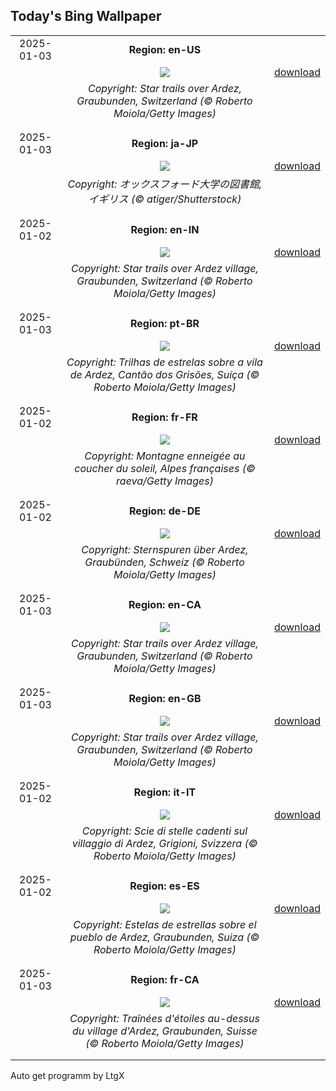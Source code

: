 ## Today's Bing Wallpaper
|      |      |      |
| :----: | :----: | :----: |
|2025-01-03|**Region: en-US**||
||![](https://www.bing.com/th?id=OHR.ArdezSwitzerland_EN-US8405268165_UHD.jpg&pid=hp&w=1152&h=648&rs=1&c=4)| [download](https://www.bing.com/th?id=OHR.ArdezSwitzerland_EN-US8405268165_UHD.jpg)|
||*Copyright: Star trails over Ardez, Graubunden, Switzerland (© Roberto Moiola/Getty Images)*
||
|||
|2025-01-03|**Region: ja-JP**||
||![](https://www.bing.com/th?id=OHR.TolkienOxford_JA-JP7219183666_UHD.jpg&pid=hp&w=1152&h=648&rs=1&c=4)| [download](https://www.bing.com/th?id=OHR.TolkienOxford_JA-JP7219183666_UHD.jpg)|
||*Copyright: オックスフォード大学の図書館, イギリス (© atiger/Shutterstock)*
||
|||
|2025-01-02|**Region: en-IN**||
||![](https://www.bing.com/th?id=OHR.ArdezSwitzerland_EN-IN7123035732_UHD.jpg&pid=hp&w=1152&h=648&rs=1&c=4)| [download](https://www.bing.com/th?id=OHR.ArdezSwitzerland_EN-IN7123035732_UHD.jpg)|
||*Copyright: Star trails over Ardez village, Graubunden, Switzerland (© Roberto Moiola/Getty Images)*
||
|||
|2025-01-03|**Region: pt-BR**||
||![](https://www.bing.com/th?id=OHR.ArdezSwitzerland_PT-BR2038942515_UHD.jpg&pid=hp&w=1152&h=648&rs=1&c=4)| [download](https://www.bing.com/th?id=OHR.ArdezSwitzerland_PT-BR2038942515_UHD.jpg)|
||*Copyright: Trilhas de estrelas sobre a vila de Ardez, Cantão dos Grisões, Suíça (© Roberto Moiola/Getty Images)*
||
|||
|2025-01-02|**Region: fr-FR**||
||![](https://www.bing.com/th?id=OHR.AlpsSunset_FR-FR0523137668_UHD.jpg&pid=hp&w=1152&h=648&rs=1&c=4)| [download](https://www.bing.com/th?id=OHR.AlpsSunset_FR-FR0523137668_UHD.jpg)|
||*Copyright: Montagne enneigée au coucher du soleil, Alpes françaises (© raeva/Getty Images)*
||
|||
|2025-01-02|**Region: de-DE**||
||![](https://www.bing.com/th?id=OHR.ArdezSwitzerland_DE-DE7533597545_UHD.jpg&pid=hp&w=1152&h=648&rs=1&c=4)| [download](https://www.bing.com/th?id=OHR.ArdezSwitzerland_DE-DE7533597545_UHD.jpg)|
||*Copyright: Sternspuren über Ardez, Graubünden, Schweiz (© Roberto Moiola/Getty Images)*
||
|||
|2025-01-03|**Region: en-CA**||
||![](https://www.bing.com/th?id=OHR.ArdezSwitzerland_EN-CA6090409096_UHD.jpg&pid=hp&w=1152&h=648&rs=1&c=4)| [download](https://www.bing.com/th?id=OHR.ArdezSwitzerland_EN-CA6090409096_UHD.jpg)|
||*Copyright: Star trails over Ardez village, Graubunden, Switzerland (© Roberto Moiola/Getty Images)*
||
|||
|2025-01-03|**Region: en-GB**||
||![](https://www.bing.com/th?id=OHR.ArdezSwitzerland_EN-GB7554817854_UHD.jpg&pid=hp&w=1152&h=648&rs=1&c=4)| [download](https://www.bing.com/th?id=OHR.ArdezSwitzerland_EN-GB7554817854_UHD.jpg)|
||*Copyright: Star trails over Ardez village, Graubunden, Switzerland (© Roberto Moiola/Getty Images)*
||
|||
|2025-01-02|**Region: it-IT**||
||![](https://www.bing.com/th?id=OHR.ArdezSwitzerland_IT-IT8831023098_UHD.jpg&pid=hp&w=1152&h=648&rs=1&c=4)| [download](https://www.bing.com/th?id=OHR.ArdezSwitzerland_IT-IT8831023098_UHD.jpg)|
||*Copyright: Scie di stelle cadenti sul villaggio di Ardez, Grigioni, Svizzera (© Roberto Moiola/Getty Images)*
||
|||
|2025-01-02|**Region: es-ES**||
||![](https://www.bing.com/th?id=OHR.ArdezSwitzerland_ES-ES4481408701_UHD.jpg&pid=hp&w=1152&h=648&rs=1&c=4)| [download](https://www.bing.com/th?id=OHR.ArdezSwitzerland_ES-ES4481408701_UHD.jpg)|
||*Copyright: Estelas de estrellas sobre el pueblo de Ardez, Graubunden, Suiza (© Roberto Moiola/Getty Images)*
||
|||
|2025-01-03|**Region: fr-CA**||
||![](https://www.bing.com/th?id=OHR.ArdezSwitzerland_FR-CA8314617577_UHD.jpg&pid=hp&w=1152&h=648&rs=1&c=4)| [download](https://www.bing.com/th?id=OHR.ArdezSwitzerland_FR-CA8314617577_UHD.jpg)|
||*Copyright: Traînées d'étoiles au-dessus du village d'Ardez, Graubunden, Suisse (© Roberto Moiola/Getty Images)*
||
|||

Auto get programm by LtgX
